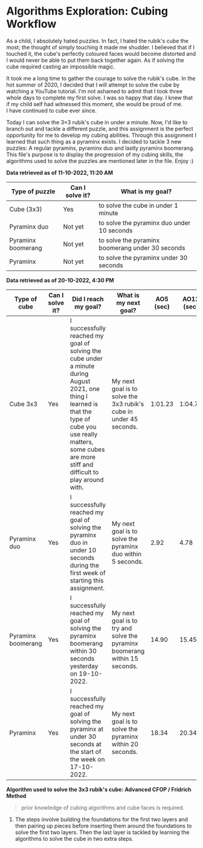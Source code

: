 # Algorithms Exploration: Cubing Workflow  
  
  
As a child, I absolutely hated puzzles. In fact, I hated the rubik's cube the most; the thought of simply touching it made me shudder. I believed that if I touched it, the cube's perfectly coloured faces would become distorted and I would never be able to put them back together again. As if solving the cube required casting an impossible magic.  

It took me a long time to gather the courage to solve the rubik's cube. In the hot summer of 2020, I decided that I will attempt to solve the cube by watching a YouTube tutorial. I'm not ashamed to admit that I took three whole days to complete my first solve. I was so happy that day. I knew that if my child self had witnessed this moment, she would be proud of me.   
  I have continued to cube ever since.

Today I can solve the 3×3 rubik's cube in under a minute. Now, I'd like to branch out and tackle a different puzzle, and this assignment is the perfect opportunity for me to develop my cubing abilities. Through this assignment I learned that such thing as a pyraminx exists. I decided to tackle 3 new puzzles: A regular pyraminx, pyraminx duo and lastly pyraminx boomerang. This file's purpose is to display the progression of my cubing skills, the algorithms used to solve the puzzles are mentioned later in the file.
Enjoy :)

**Data retrieved as of 11-10-2022, 11:20 AM**

| Type of puzzle  | Can I solve it? | What is my goal? | 
| ------------- | ------------- | ------------- | 
| Cube (3x3) | Yes  | to solve the cube in under 1 minute  | 
| Pyraminx duo  | Not yet  | to solve the pyraminx duo under 10 seconds  | 
| Pyraminx boomerang  | Not yet  | to solve the pyraminx boomerang under 30 seconds  | 
| Pyraminx | Not yet  | to solve the pyraminx under 30 seconds |  
  
  **Data retrieved as of 20-10-2022, 4:30 PM**
 
 | Type of cube  |Can I solve it? | Did I reach my goal? | What is my next goal? | AO5 (sec) | AO12 (sec) | AO25 (sec) | Best Time  | 
 | ------------- | ------------- | ------------- | ------------- | ------------- | ------------- | ------------- | ------------- | 
 | Cube 3x3  | Yes | I successfully reached my goal of solving the cube under a minute during August 2021, one thing I learned is that the type of cube you use really matters, some cubes are more stiff and difficult to play around with. | My next goal is to solve the 3x3 rubik's cube in under 45 seconds. | 1:01.23 | 1:04.77 | 1:05.89 | 53.11 | 
 | Pyraminx duo  | Yes  | I successfully reached my goal of solving the pyraminx duo in under 10 seconds during the first week of starting this assignment. | My next goal is to solve the pyraminx duo within 5 seconds. | 2.92  | 4.78  | 5.43  | 3.34  | 
| Pyraminx boomerang   | Yes | I successfully reached my goal of solving the pyraminx boomerang within 30 seconds yesterday on 19-10-2022. | My next goal is to try and solve the pyraminx boomerang within 15 seconds. | 14.90 | 15.45  | 17.70  | 7.29  |
| Pyraminx  | Yes | I successfully reached my goal of solving the pyraminx at under 30 seconds at the start of the week on 17-10-2022. | My next goal is to solve the pyraminx within 20 seconds. | 18.34  | 20.34  | 19.77  | 18.01  |  

  
  **Algorithm used to solve the 3x3 rubik's cube: Advanced CFOP / Fridrich Method**  
> prior knowledge of cubing algorithms and cube faces is required.  
1. The steps involve building the foundations for the first two layers and then pairing up pieces before inserting them around the foundations to solve the first two layers. Then the last layer is tackled by learning the algorithms to solve the cube in two extra steps.


